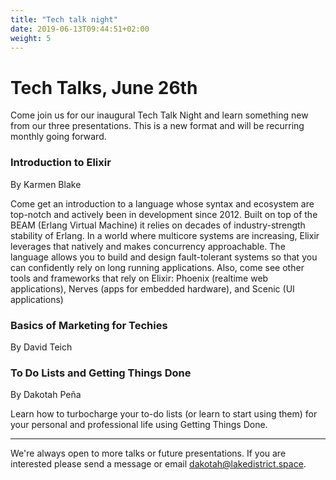 ```yaml
---
title: "Tech talk night"
date: 2019-06-13T09:44:51+02:00
weight: 5
---
```


# Tech Talks, June 26th


Come join us for our inaugural Tech Talk Night and learn something new from our three presentations. This is a new format and will be recurring monthly going forward.

### Introduction to Elixir
By Karmen Blake

Come get an introduction to a language whose syntax and ecosystem are top-notch and actively been in development since 2012. Built on top of the BEAM (Erlang Virtual Machine) it relies on decades of industry-strength stability of Erlang. In a world where multicore systems are increasing, Elixir leverages that natively and makes concurrency approachable. The language allows you to build and design fault-tolerant systems so that you can confidently rely on long running applications. Also, come see other tools and frameworks that rely on Elixir: Phoenix (realtime web applications), Nerves (apps for embedded hardware), and Scenic (UI applications)


### Basics of Marketing for Techies
By David Teich

### To Do Lists and Getting Things Done
By Dakotah Peña

Learn how to turbocharge your to-do lists (or learn to start using them) for your personal and professional life using Getting Things Done.

-------

We're always open to more talks or future presentations. If you are interested please send a message or email dakotah@lakedistrict.space.
